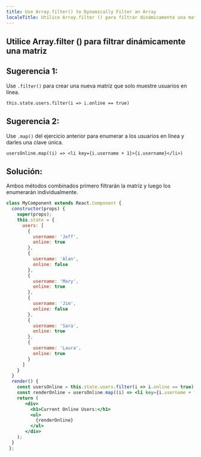 ```yaml
---
title: Use Array.filter() to Dynamically Filter an Array
localeTitle: Utilice Array.filter () para filtrar dinámicamente una matriz
---
```

## Utilice Array.filter () para filtrar dinámicamente una matriz

## Sugerencia 1:

Use `.filter()` para crear una nueva matriz que solo muestre usuarios en línea.

`this.state.users.filter(i => i.online == true)`

## Sugerencia 2:

Use `.map()` del ejercicio anterior para enumerar a los usuarios en línea y darles una clave única.

`usersOnline.map((i) => <li key={i.username + 1}>{i.username}</li>)`

## Solución:

Ambos métodos combinados primero filtrarán la matriz y luego los enumerarán individualmente.

```jsx
class MyComponent extends React.Component { 
  constructor(props) { 
    super(props); 
    this.state = { 
      users: [ 
        { 
          username: 'Jeff', 
          online: true 
        }, 
        { 
          username: 'Alan', 
          online: false 
        }, 
        { 
          username: 'Mary', 
          online: true 
        }, 
        { 
          username: 'Jim', 
          online: false 
        }, 
        { 
          username: 'Sara', 
          online: true 
        }, 
        { 
          username: 'Laura', 
          online: true 
        } 
      ] 
    } 
  } 
  render() { 
    const usersOnline = this.state.users.filter(i => i.online == true); // change code here 
    const renderOnline = usersOnline.map((i) => <li key={i.username + 1}>{i.username}</li>); // change code here 
    return ( 
       <div> 
         <h1>Current Online Users:</h1> 
         <ul> 
           {renderOnline} 
         </ul> 
       </div> 
    ); 
  } 
 }; 

```